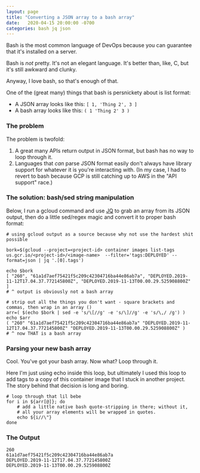 ```yaml
---
layout: page
title: "Converting a JSON array to a bash array"
date:   2020-04-15 20:00:00 -0700
categories: bash jq json
---
```


Bash is the most common language of DevOps because you can guarantee that it's installed on a server. 

Bash is _not_ pretty. It's not an elegant language. It's better than, like, C, but it's still awkward and clunky.

Anyway, I love bash, so that's enough of that.

One of the (great many) things that bash is persnickety about is list format:

- A JSON array looks like this: `[ 1, 'Thing 2', 3 ]`
- A bash array looks like this: `( 1 'Thing 2' 3 )`

### The problem

The problem is twofold:

1. A great many APIs return output in JSON format, but bash has no way to loop through it.
2. Languages that _can_ parse JSON format easily don't always have library support for whatever it is you're interacting with. 
(In my case, I had to revert to bash because GCP is still catching up to AWS in the "API support" race.)

### The solution: bash/sed string manipulation

Below, I run a gcloud command and use [JQ](https://stedolan.github.io/jq) to grab an array from its JSON output, then do a little sed/regex magic and convert it to proper bash format:

```
# using gcloud output as a source because why not use the hardest shit possible

bork=$(gcloud --project=<project-id> container images list-tags us.gcr.io/<project-id>/<image-name>  --filter='tags:DEPLOYED' --format=json | jq '.[0].tags')

echo $bork
[ "260", "61a1d7aef75421f5c209c42304716ba44e86ab7a", "DEPLOYED.2019-11-12T17.04.37.772145800Z", "DEPLOYED.2019-11-13T00.00.29.525908800Z" ]
# ^ output is obviously not a bash array

# strip out all the things you don't want - square brackets and commas, then wrap in an array ()
arr=( $(echo $bork | sed -e 's/\[//g' -e 's/\]//g' -e 's/\,/ /g') )
echo $arr
( "260" "61a1d7aef75421f5c209c42304716ba44e86ab7a" "DEPLOYED.2019-11-12T17.04.37.772145800Z" "DEPLOYED.2019-11-13T00.00.29.525908800Z" )
# ^ now THAT is a bash array
```

### Parsing your new bash array
Cool. You've got your bash array. Now what? Loop through it.

Here I'm just using echo inside this loop, but ultimately I used this loop to add tags to a copy of this container image that I stuck in another project. The story behind that decision is long and boring.

```
# loop through that lil bebe
for i in ${arr[@]}; do
    # add a little native bash quote-stripping in there; without it,
    # all your array elements will be wrapped in quotes.
    echo ${i//\"}
done
```

### The Output

```
260
61a1d7aef75421f5c209c42304716ba44e86ab7a
DEPLOYED.2019-11-12T17.04.37.772145800Z
DEPLOYED.2019-11-13T00.00.29.525908800Z
```
